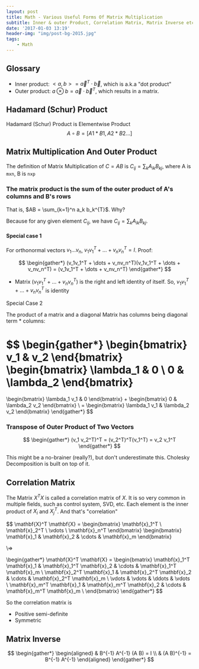 ```yaml
---
layout: post
title: Math - Various Useful Forms Of Matrix Multiplication
subtitle: Inner & outer Product, Correlation Matrix, Matrix Inverse etc.
date: '2017-01-03 13:19'
header-img: "img/post-bg-2015.jpg"
tags:
    - Math
---
```



## Glossary

- Inner product: $<a,b> = \vec{a}^T \cdot \vec{b}$, which is a.k.a "dot product"
- Outer product: $a \otimes b = \vec{a} \cdot \vec{b}^T$, which results in a matrix.

## Hadamard (Schur) Product

Hadamard (Schur) Product is Elementwise Product
$$
A \circ B = [A1*B1, A2*B2...]
$$

## Matrix Multiplication And Outer Product

The definition of Matrix Multiplication of $C = AB$ is $C_{ij} = \sum_k A_{ik}B_{kj}$, where A is `mxn`, B is `nxp`

### The matrix product is the sum of the outer product of A's columns and B's rows

That is, $AB = \sum_{k=1}^n a_k b_k^{T}$. Why?

Because for any given element $C_{ij}$, we have $C_{ij} = \sum_k A_{ik}B_{kj}$.

#### Special case 1

For orthonormal vectors $v_1 \dots v_n$, $v_1v_1^T + \dots + v_nv_n^T = I$. Proof:

$$
\begin{gather*}
(v_1v_1^T + \dots + v_nv_n^T)(v_1v_1^T + \dots + v_nv_n^T) = (v_1v_1^T + \dots + v_nv_n^T)
\end{gather*}
$$

- Matrix $(v_1v_1^T + \dots + v_nv_n^T)$ is the right and left identity of itself. So, $v_1v_1^T + \dots + v_nv_n^T$ is identity

Special Case 2

The product of a matrix and a diagonal Matrix has columns being diagonal term * columns:

$$
\begin{gather*}
\begin{bmatrix}
v_1 & v_2
\end{bmatrix}
\begin{bmatrix}
\lambda_1 & 0 \\
0 & \lambda_2
\end{bmatrix}
=
\begin{bmatrix}
\lambda_1 v_1 & 0
\end{bmatrix}
+
\begin{bmatrix}
0 & \lambda_2 v_2
\end{bmatrix}
\\ =
\begin{bmatrix}
\lambda_1 v_1 & \lambda_2 v_2
\end{bmatrix}
\end{gather*}
$$

### Transpose of Outer Product of Two Vectors

$$
\begin{gather*}
(v_1 v_2^T)^T = (v_2^T)^T(v_1^T) = v_2 v_1^T
\end{gather*}
$$

This might be a no-brainer (really?), but don't underestimate this. Cholesky Decomposition is built on top of it.

## Correlation Matrix

The Matrix $X^TX$ is called a correlation matrix of $X$. It is so very common in multiple fields, such as control system, SVD, etc. Each element is the inner product of $X_i$ and $X_j^T$. And that's "correlation"

$$
\mathbf{X}^T \mathbf{X} =
\begin{bmatrix}
\mathbf{x}_1^T \\
\mathbf{x}_2^T \\
\vdots \\
\mathbf{x}_n^T
\end{bmatrix}
\begin{bmatrix}
\mathbf{x}_1 & \mathbf{x}_2 & \cdots & \mathbf{x}_m
\end{bmatrix}

\\=>

\begin{gather*}
\mathbf{X}^T \mathbf{X} =
\begin{bmatrix}
\mathbf{x}_1^T \mathbf{x}_1 & \mathbf{x}_1^T \mathbf{x}_2 & \cdots & \mathbf{x}_1^T \mathbf{x}_m \\
\mathbf{x}_2^T \mathbf{x}_1 & \mathbf{x}_2^T \mathbf{x}_2 & \cdots & \mathbf{x}_2^T \mathbf{x}_m \\
\vdots & \vdots & \ddots & \vdots \\
\mathbf{x}_m^T \mathbf{x}_1 & \mathbf{x}_m^T \mathbf{x}_2 & \cdots & \mathbf{x}_m^T \mathbf{x}_m \\
\end{bmatrix}
\end{gather*}
$$

So the correlation matrix is

- Positive semi-definite
- Symmetric

## Matrix Inverse

$$
\begin{gather*}
\begin{aligned}
& B^{-1} A^{-1} (A B) = I
\\
& (A B)^{-1} = B^{-1} A^{-1}
\end{aligned}
\end{gather*}
$$
